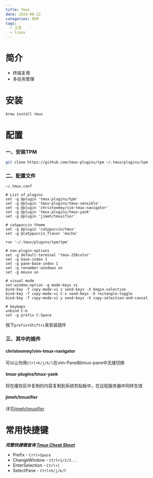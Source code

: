 ```yaml
---
title: Tmux
date: 2024-06-22
categories: 软件
tags:
  - 工具
  - linux
---
```

# 简介
- 终端复用
- 多任务管理

# 安装

```bash
brew install tmux
```

# 配置
### 一、安装TPM
```bash
git clone https://github.com/tmux-plugins/tpm ~/.tmux/plugins/tpm
```
### 二、配置文件
`~/.tmux.conf`
```
# List of plugins
set -g @plugin 'tmux-plugins/tpm'
set -g @plugin 'tmux-plugins/tmux-sensible'
set -g @plugin 'christoomey/vim-tmux-navigator'
set -g @plugin 'tmux-plugins/tmux-yank'
set -g @plugin 'jimeh/tmuxifier'

# catppuccin theme
set -g @plugin 'catppuccin/tmux'
set -g @catppuccin_flavor 'mocha'

run '~/.tmux/plugins/tpm/tpm'

# non-plugin-options
set -g default-terminal 'tmux-256color'
set -g base-index 1
set -g pane-base-index 1
set -g renumber-windows on
set -g mouse on

# visual mode
set-window-option -g mode-keys vi
bind-key -T copy-mode-vi v send-keys -X begin-selection
bind-key -T copy-mode-vi C-v send-keys -X rectangle-toggle
bind-key -T copy-mode-vi y send-keys -X copy-selection-and-cancel

# keymaps
unbind C-b
set -g prefix C-Space
```
按下`prefix+Shift+i`来安装插件

### 三、其中的插件
#### christoomey/vim-tmux-navigator
可以让你用`Ctrl+h/j/k/l`在vim-Pane和tmux-pane中无缝切换
#### tmux-plugins/tmux-yank
将在缓存区中复制的内容复制到系统剪贴板中，在远程服务器中同样生效
#### jimeh/tmuxifier
详见[jimeh/tmuxifier](https://github.com/jimeh/tmuxifier)

# 常用快捷键
***完整快捷键查询 [Tmux Cheat Sheet](https://tmuxcheatsheet.com/)***
- Prefix - `Crrl+Space`
- ChangeWindow - `Ctrl+1/2/3...`
- EnterSelection - `Ctrl+[`
- SelectPane - `Ctrl+h/j/k/l`
